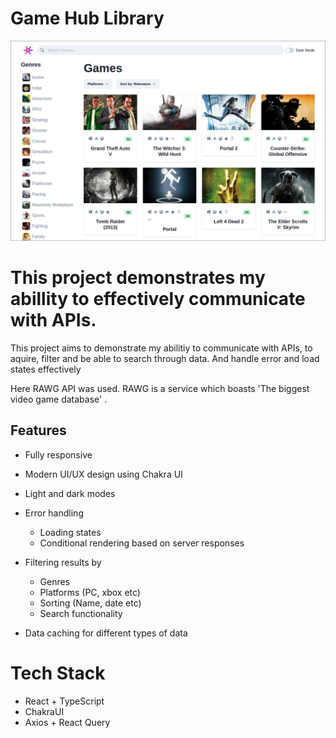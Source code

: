 # Game Hub Library

![screenshot](src/assets/Screenshot.png)

# This project demonstrates my abillity to effectively communicate with APIs.

This project aims to demonstrate my abilitiy to communicate with APIs, to aquire, filter and be able to search through data. And handle error and load states effectively

Here RAWG API was used. RAWG is a service which boasts 'The biggest video game database' .

## Features

- Fully responsive
- Modern UI/UX design using Chakra UI
- Light and dark modes

- Error handling

  - Loading states
  - Conditional rendering based on server responses

- Filtering results by

  - Genres
  - Platforms (PC, xbox etc)
  - Sorting (Name, date etc)
  - Search functionality

- Data caching for different types of data

# Tech Stack

- React + TypeScript
- ChakraUI
- Axios + React Query
